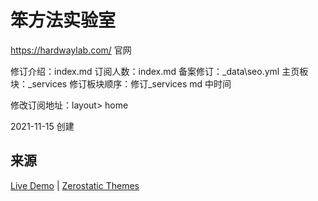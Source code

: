 # 笨方法实验室 


https://hardwaylab.com/ 官网



修订介绍：index.md
订阅人数：index.md
备案修订：_data\seo.yml
主页板块：_services
修订板块顺序：修订_services md 中时间

修改订阅地址：layout> home


2021-11-15 创建



## 来源


[Live Demo](https://jekyll-serif.netlify.app/) | 
[Zerostatic Themes](https://www.zerostatic.io)



